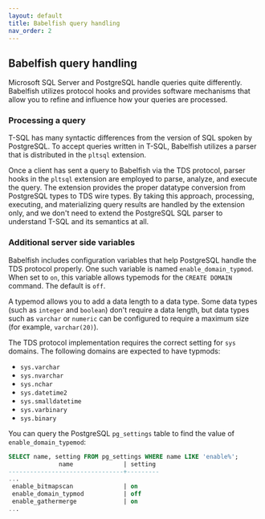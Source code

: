 ```yaml
---
layout: default
title: Babelfish query handling
nav_order: 2
---
```


## Babelfish query handling

Microsoft SQL Server and PostgreSQL handle queries quite 
differently. Babelfish utilizes protocol hooks and provides software
mechanisms that allow you to refine and influence how your queries are processed.


### Processing a query

T-SQL has many syntactic differences from the version of SQL spoken by PostgreSQL. To 
accept queries written in T-SQL, Babelfish utilizes a parser that is distributed in 
the `pltsql` extension. 

Once a client has sent a query to Babelfish via the TDS protocol, parser hooks in the <code>pltsql</code> 
extension are employed to parse, analyze, and execute the query. The extension provides the proper datatype 
conversion from PostgreSQL types to TDS wire types. By taking this approach, processing, executing, 
and materializing query results are handled by the extension only, and we don't need to extend the 
PostgreSQL SQL parser to understand T-SQL and its semantics at all.


### Additional server side variables

Babelfish includes configuration variables that help PostgreSQL handle the TDS protocol 
properly. One such variable is named <code>enable_domain_typmod</code>. When set to <code>on</code>, 
this variable allows typemods for the <code>CREATE DOMAIN</code> command. The default is <code>off</code>.

A typemod allows you to add a data length to a data type. Some data types (such 
as <code>integer</code> and <code>boolean</code>) don't require a data length, but data types 
such as <code>varchar</code> or <code>numeric</code> can be configured to require a maximum size 
(for example, <code>varchar(20)</code>).  

The TDS protocol implementation requires the correct setting for <code>sys</code> domains. The following domains 
are expected to have typmods:

- <code>sys.varchar</code>
- <code>sys.nvarchar</code>
- <code>sys.nchar</code>
- <code>sys.datetime2</code>
- <code>sys.smalldatetime</code>
- <code>sys.varbinary</code>
- <code>sys.binary </code>

You can query the PostgreSQL <code>pg_settings</code> table to find the value of <code>enable_domain_typemod</code>:

```sql
SELECT name, setting FROM pg_settings WHERE name LIKE 'enable%';
              name              | setting
--------------------------------+---------
...
 enable_bitmapscan              | on
 enable_domain_typmod           | off
 enable_gathermerge             | on
...
```







